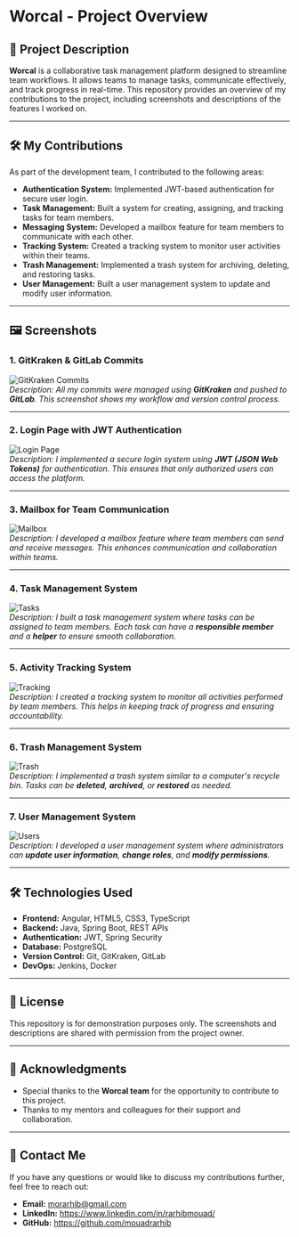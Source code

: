 # Worcal - Project Overview

## 📝 Project Description
**Worcal** is a collaborative task management platform designed to streamline team workflows. It allows teams to manage tasks, communicate effectively, and track progress in real-time. This repository provides an overview of my contributions to the project, including screenshots and descriptions of the features I worked on.

---

## 🛠️ My Contributions
As part of the development team, I contributed to the following areas:

- **Authentication System:** Implemented JWT-based authentication for secure user login.
- **Task Management:** Built a system for creating, assigning, and tracking tasks for team members.
- **Messaging System:** Developed a mailbox feature for team members to communicate with each other.
- **Tracking System:** Created a tracking system to monitor user activities within their teams.
- **Trash Management:** Implemented a trash system for archiving, deleting, and restoring tasks.
- **User Management:** Built a user management system to update and modify user information.

---

## 🖼️ Screenshots

### 1. GitKraken & GitLab Commits
![GitKraken Commits](Screens/gitKraken.png)  
*Description: All my commits were managed using **GitKraken** and pushed to **GitLab**. This screenshot shows my workflow and version control process.*

---

### 2. Login Page with JWT Authentication
![Login Page](Screens/loginpage.png)  
*Description: I implemented a secure login system using **JWT (JSON Web Tokens)** for authentication. This ensures that only authorized users can access the platform.*

---

### 3. Mailbox for Team Communication
![Mailbox](Screens/mailbox.png)  
*Description: I developed a mailbox feature where team members can send and receive messages. This enhances communication and collaboration within teams.*

---

### 4. Task Management System
![Tasks](Screens/tasks.png)  
*Description: I built a task management system where tasks can be assigned to team members. Each task can have a **responsible member** and a **helper** to ensure smooth collaboration.*

---

### 5. Activity Tracking System
![Tracking](Screens/traking.png)  
*Description: I created a tracking system to monitor all activities performed by team members. This helps in keeping track of progress and ensuring accountability.*

---

### 6. Trash Management System
![Trash](Screens/trash.png)  
*Description: I implemented a trash system similar to a computer's recycle bin. Tasks can be **deleted**, **archived**, or **restored** as needed.*

---

### 7. User Management System
![Users](Screens/users.png)  
*Description: I developed a user management system where administrators can **update user information**, **change roles**, and **modify permissions**.*

---

## 🛠️ Technologies Used
- **Frontend:** Angular, HTML5, CSS3, TypeScript
- **Backend:** Java, Spring Boot, REST APIs
- **Authentication:** JWT, Spring Security
- **Database:** PostgreSQL
- **Version Control:** Git, GitKraken, GitLab
- **DevOps:** Jenkins, Docker

---

## 📜 License
This repository is for demonstration purposes only. The screenshots and descriptions are shared with permission from the project owner.

---

## 🙌 Acknowledgments
- Special thanks to the **Worcal team** for the opportunity to contribute to this project.
- Thanks to my mentors and colleagues for their support and collaboration.

---

## 📧 Contact Me
If you have any questions or would like to discuss my contributions further, feel free to reach out:  
- **Email:** morarhib@gmail.com 
- **LinkedIn:** https://www.linkedin.com/in/rarhibmouad/
- **GitHub:** https://github.com/mouadrarhib

